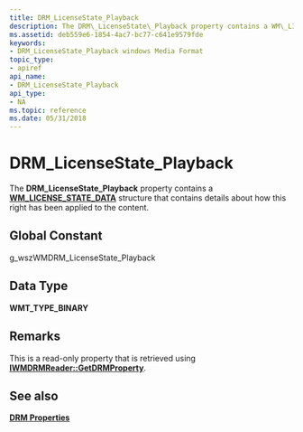 ```yaml
---
title: DRM_LicenseState_Playback
description: The DRM\_LicenseState\_Playback property contains a WM\_LICENSE\_STATE\_DATA structure that contains details about how this right has been applied to the content.
ms.assetid: deb559e6-1854-4ac7-bc77-c641e9579fde
keywords:
- DRM_LicenseState_Playback windows Media Format
topic_type:
- apiref
api_name:
- DRM_LicenseState_Playback
api_type:
- NA
ms.topic: reference
ms.date: 05/31/2018
---
```


# DRM\_LicenseState\_Playback

The **DRM\_LicenseState\_Playback** property contains a [**WM\_LICENSE\_STATE\_DATA**](https://msdn.microsoft.com/library/Dd757942(v=VS.85).aspx) structure that contains details about how this right has been applied to the content.

## Global Constant

g\_wszWMDRM\_LicenseState\_Playback

## Data Type

**WMT\_TYPE\_BINARY**

## Remarks

This is a read-only property that is retrieved using [**IWMDRMReader::GetDRMProperty**](/windows/desktop/api/Wmsdkidl/nf-wmsdkidl-iwmdrmreader-getdrmproperty).

## See also

<dl> <dt>

[**DRM Properties**](drm-properties.md)
</dt> </dl>

 

 




